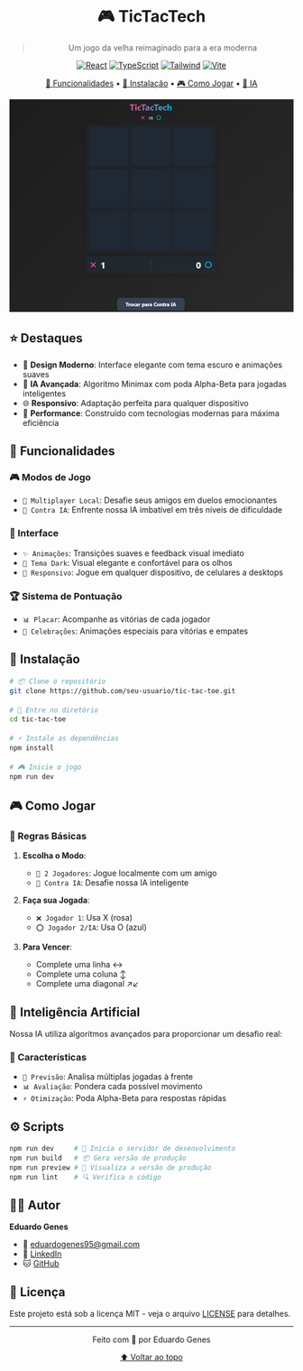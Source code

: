 <div align="center">

# 🎮 TicTacTech

> Um jogo da velha reimaginado para a era moderna

[![React](https://img.shields.io/badge/React-18.3-61DAFB?style=for-the-badge&logo=react&logoColor=white)](https://react.dev/)
[![TypeScript](https://img.shields.io/badge/TypeScript-5.6-3178C6?style=for-the-badge&logo=typescript&logoColor=white)](https://www.typescriptlang.org/)
[![Tailwind](https://img.shields.io/badge/Tailwind-3.4-38B2AC?style=for-the-badge&logo=tailwind-css&logoColor=white)](https://tailwindcss.com/)
[![Vite](https://img.shields.io/badge/Vite-6.0-646CFF?style=for-the-badge&logo=vite&logoColor=white)](https://vitejs.dev/)

[🎯 Funcionalidades](#-funcionalidades) •
[🚀 Instalação](#-instalação) •
[🎮 Como Jogar](#-como-jogar) •
[🧠 IA](#-inteligência-artificial)

<img src="public/tictactech-image.png" alt="TicTacTech Preview" width="600px" />

</div>

## ⭐ Destaques

- 🎨 **Design Moderno**: Interface elegante com tema escuro e animações suaves
- 🤖 **IA Avançada**: Algoritmo Minimax com poda Alpha-Beta para jogadas inteligentes
- 🌐 **Responsivo**: Adaptação perfeita para qualquer dispositivo
- 🚀 **Performance**: Construído com tecnologias modernas para máxima eficiência

## 🎯 Funcionalidades

### 🎮 Modos de Jogo
- `👥 Multiplayer Local`: Desafie seus amigos em duelos emocionantes
- `🤖 Contra IA`: Enfrente nossa IA imbatível em três níveis de dificuldade

### 🎨 Interface
- `✨ Animações`: Transições suaves e feedback visual imediato
- `🌙 Tema Dark`: Visual elegante e confortável para os olhos
- `📱 Responsivo`: Jogue em qualquer dispositivo, de celulares a desktops

### 🏆 Sistema de Pontuação
- `📊 Placar`: Acompanhe as vitórias de cada jogador
- `🎉 Celebrações`: Animações especiais para vitórias e empates

## 🚀 Instalação

```bash
# 📦 Clone o repositório
git clone https://github.com/seu-usuario/tic-tac-toe.git

# 📂 Entre no diretório
cd tic-tac-toe

# ⚡ Instale as dependências
npm install

# 🎮 Inicie o jogo
npm run dev
```

## 🎮 Como Jogar

### 🎯 Regras Básicas
1. **Escolha o Modo**: 
   - `👥 2 Jogadores`: Jogue localmente com um amigo
   - `🤖 Contra IA`: Desafie nossa IA inteligente

2. **Faça sua Jogada**:
   - `❌ Jogador 1`: Usa X (rosa)
   - `⭕ Jogador 2/IA`: Usa O (azul)

3. **Para Vencer**:
   - Complete uma linha ↔️
   - Complete uma coluna ↕️
   - Complete uma diagonal ↗️↙️

## 🧠 Inteligência Artificial

Nossa IA utiliza algoritmos avançados para proporcionar um desafio real:

### 🤖 Características
- `🎯 Previsão`: Analisa múltiplas jogadas à frente
- `📊 Avaliação`: Pondera cada possível movimento
- `⚡ Otimização`: Poda Alpha-Beta para respostas rápidas

## ⚙️ Scripts

```bash
npm run dev     # 🚀 Inicia o servidor de desenvolvimento
npm run build   # 📦 Gera versão de produção
npm run preview # 👀 Visualiza a versão de produção
npm run lint    # 🔍 Verifica o código
```

## 👨‍💻 Autor

**Eduardo Genes**
- 📧 [eduardogenes95@gmail.com](mailto:eduardogenes95@gmail.com)
- 💼 [LinkedIn](https://linkedin.com/in/eduardogenes)
- 🐱 [GitHub](https://github.com/eduardogenes)

## 📄 Licença

Este projeto está sob a licença MIT - veja o arquivo [LICENSE](LICENSE) para detalhes.

---

<div align="center">

Feito com 💜 por Eduardo Genes

[⬆ Voltar ao topo](#-tictactech)

</div>

